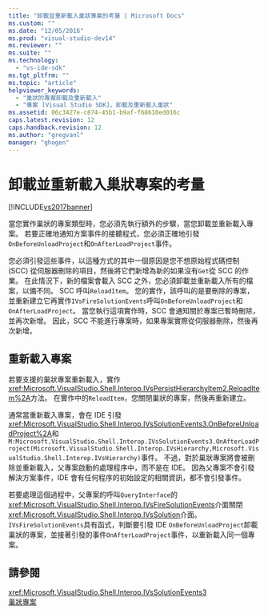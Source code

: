 ```yaml
---
title: "卸載並重新載入巢狀專案的考量 | Microsoft Docs"
ms.custom: ""
ms.date: "12/05/2016"
ms.prod: "visual-studio-dev14"
ms.reviewer: ""
ms.suite: ""
ms.technology: 
  - "vs-ide-sdk"
ms.tgt_pltfrm: ""
ms.topic: "article"
helpviewer_keywords: 
  - "巢狀的專案卸載及重新載入"
  - "專案 [Visual Studio SDK]，卸載及重新載入巢狀"
ms.assetid: 06c3427e-c874-45b1-b9af-f68610ed016c
caps.latest.revision: 12
caps.handback.revision: 12
ms.author: "gregvanl"
manager: "ghogen"
---
```

# 卸載並重新載入巢狀專案的考量
[!INCLUDE[vs2017banner](../../code-quality/includes/vs2017banner.md)]

當您實作巢狀的專案類型時，您必須先執行額外的步驟，當您卸載並重新載入專案。  若要正確地通知方案事件的接聽程式，您必須正確地引發`OnBeforeUnloadProject`和`OnAfterLoadProject`事件。  
  
 您必須引發這些事件，以這種方式的其中一個原因是您不想原始程式碼控制 \(SCC\) 從伺服器刪除的項目，然後將它們新增為新的如果沒有`Get`從 SCC 的作業。  在此情況下，新的檔案會載入 SCC 之外，您必須卸載並重新載入所有的檔案，以備不同。  SCC 呼叫`ReloadItem`。  您的實作，該呼叫的是要刪除的專案，並重新建立它再實作`IVsFireSolutionEvents`呼叫`OnBeforeUnloadProject`和`OnAfterLoadProject`。  當您執行這項實作時，SCC 會通知關於專案已暫時刪除，並再次新增。  因此，SCC 不能進行專案時，如果專案實際從伺服器刪除，然後再次新增。  
  
## 重新載入專案  
 若要支援的巢狀專案重新載入，實作<xref:Microsoft.VisualStudio.Shell.Interop.IVsPersistHierarchyItem2.ReloadItem%2A>方法。  在實作中的`ReloadItem`，您關閉巢狀的專案，然後再重新建立。  
  
 通常當重新載入專案，會在 IDE 引發<xref:Microsoft.VisualStudio.Shell.Interop.IVsSolutionEvents3.OnBeforeUnloadProject%2A>和`M:Microsoft.VisualStudio.Shell.Interop.IVsSolutionEvents3.OnAfterLoadProject(Microsoft.VisualStudio.Shell.Interop.IVsHierarchy,Microsoft.VisualStudio.Shell.Interop.IVsHierarchy)`事件。  不過，對於巢狀專案將會被刪除並重新載入，父專案啟動的處理程序中，而不是在 IDE。  因為父專案不會引發解決方案事件，IDE 會有任何程序的初始設定的相關資訊，都不會引發事件。  
  
 若要處理這個過程中，父專案的呼叫`QueryInterface`的<xref:Microsoft.VisualStudio.Shell.Interop.IVsFireSolutionEvents>介面關閉<xref:Microsoft.VisualStudio.Shell.Interop.IVsSolution>介面。  `IVsFireSolutionEvents`具有函式，判斷要引發 IDE `OnBeforeUnloadProject`卸載巢狀的專案，並接著引發的事件`OnAfterLoadProject`事件，以重新載入同一個專案。  
  
## 請參閱  
 <xref:Microsoft.VisualStudio.Shell.Interop.IVsSolutionEvents3>   
 [巢狀專案](../../extensibility/internals/nesting-projects.md)